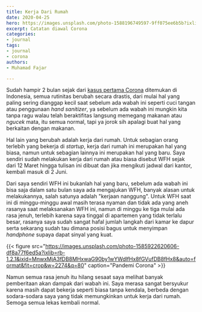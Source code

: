 ```yaml
---
title: Kerja Dari Rumah
date: 2020-04-25
hero: https://images.unsplash.com/photo-1588196749597-9ff075ee6b5b?ixlib=rb-1.2.1&ixid=MnwxMjA3fDB8MHxwaG90by1wYWdlfHx8fGVufDB8fHx8&auto=format&fit=crop&w=2274&q=80
excerpt: Catatan diawal Corona
categories:
- journal
tags:
- journal
- corona
authors:
- Muhamad Fajar

---
```

Sudah hampir 2 bulan sejak dari [kasus pertama Corona][corona] ditemukan di Indonesia, semua rutinitas berubah secara drastis, dari mulai hal yang paling sering dianggap kecil saat sebelum ada wabah ini seperti cuci tangan atau penggunaan *hand sanitizer*, ya sebelum ada wabah ini mungkin kita tanpa ragu walau telah beraktifitas langsung memegang makanan atau *ngucek* mata, itu semua normal, tapi ya jorok sih apalagi buat hal yang berkaitan dengan makanan.

Hal lain yang berubah adalah kerja dari rumah. Untuk sebagian orang terlebih yang bekerja di *startup*, kerja dari rumah ini merupakan hal yang biasa, namun untuk sebagian lainnya ini merupakan hal yang baru. Saya sendiri sudah melakukan kerja dari rumah atau biasa disebut WFH sejak dari 12 Maret hingga tulisan ini dibuat dan jika mengikuti jadwal dari kantor, kembali masuk di 2 Juni.

Dari saya sendiri WFH ini bukanlah hal yang baru, sebelum ada wabah ini bisa saja dalam satu bulan saya ada mengajukan WFH, banyak alasan untuk melakukannya, salah satunya adalah "kerjaan nanggung". Untuk WFH saat ini di minggu-minggu awal masih terasa nyaman dan tidak ada yang aneh rasanya saat melaksanakan WFH ini, namun di minggu ke tiga mulai ada rasa jenuh, terlebih karena saya tinggal di apartemen yang tidak terlalu besar, rasanya saya sudah sangat hafal jumlah langkah dari kamar ke dapur serta sekarang sudah tau dimana posisi bagus untuk menyimpan *handphone* supaya dapat sinyal yang kuat.

{{< figure src="https://images.unsplash.com/photo-1585922620606-df8a77f6ed5a?ixlib=rb-1.2.1&ixid=MnwxMjA3fDB8MHxwaG90by1wYWdlfHx8fGVufDB8fHx8&auto=format&fit=crop&w=2274&q=80" caption="Pandemi Corona" >}}

Namun semua rasa jenuh itu hilang sesaat saya melihat banyak pemberitaan akan dampak dari wabah ini. Saya merasa sangat bersyukur karena masih dapat bekerja seperti biasa tanpa kendala, berbeda dengan sodara-sodara saya yang tidak memungkinkan untuk kerja dari rumah. Semoga semua lekas kembali normal.

[corona]: https://nasional.kompas.com/read/2020/03/03/06314981/fakta-lengkap-kasus-pertama-virus-corona-di-indonesia?page=all
